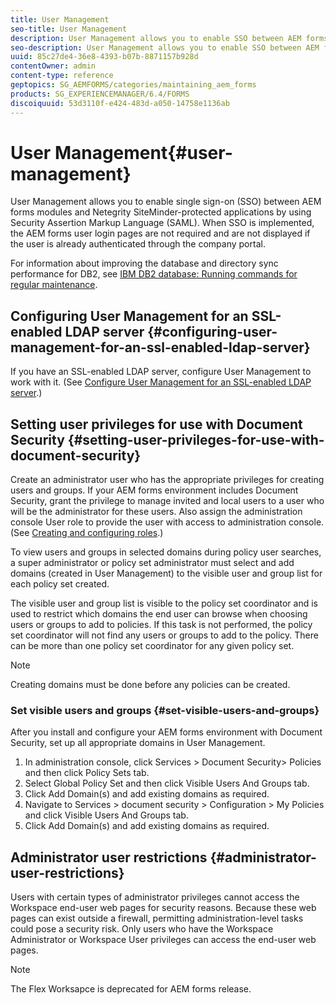 ```yaml
---
title: User Management
seo-title: User Management
description: User Management allows you to enable SSO between AEM forms modules and Netegrity SiteMinder-protected applications by using SAML. This document provides more information about User Management.
seo-description: User Management allows you to enable SSO between AEM forms modules and Netegrity SiteMinder-protected applications by using SAML. This document provides more information about User Management.
uuid: 85c27de4-36e8-4393-b07b-8871157b928d
contentOwner: admin
content-type: reference
geptopics: SG_AEMFORMS/categories/maintaining_aem_forms
products: SG_EXPERIENCEMANAGER/6.4/FORMS
discoiquuid: 53d3110f-e424-483d-a050-14758e1136ab
---
```


# User Management{#user-management}

User Management allows you to enable single sign-on (SSO) between AEM forms modules and Netegrity SiteMinder-protected applications by using Security Assertion Markup Language (SAML). When SSO is implemented, the AEM forms user login pages are not required and are not displayed if the user is already authenticated through the company portal.

For information about improving the database and directory sync performance for DB2, see [IBM DB2 database: Running commands for regular maintenance](../../../forms/using/admin-help/ibm-db2-database-running-commands.md#ibm-db2-database-running-commands-for-regular-maintenance).

## Configuring User Management for an SSL-enabled LDAP server {#configuring-user-management-for-an-ssl-enabled-ldap-server}

If you have an SSL-enabled LDAP server, configure User Management to work with it. (See [Configure User Management for an SSL-enabled LDAP server](../../../forms/using/admin-help/configure-user-management-ssl-enabled.md#configure-user-management-for-an-ssl-enabled-ldap-server).)

## Setting user privileges for use with Document Security {#setting-user-privileges-for-use-with-document-security}

Create an administrator user who has the appropriate privileges for creating users and groups. If your AEM forms environment includes Document Security, grant the privilege to manage invited and local users to a user who will be the administrator for these users. Also assign the administration console User role to provide the user with access to administration console. (See [Creating and configuring roles](../../../forms/using/admin-help/creating-configuring-roles.md#creating-and-configuring-roles).)

To view users and groups in selected domains during policy user searches, a super administrator or policy set administrator must select and add domains (created in User Management) to the visible user and group list for each policy set created.

The visible user and group list is visible to the policy set coordinator and is used to restrict which domains the end user can browse when choosing users or groups to add to policies. If this task is not performed, the policy set coordinator will not find any users or groups to add to the policy. There can be more than one policy set coordinator for any given policy set.

>[!NOTE]
>
>Creating domains must be done before any policies can be created.

### Set visible users and groups {#set-visible-users-and-groups}

After you install and configure your AEM forms environment with Document Security, set up all appropriate domains in User Management.

1. In administration console, click Services &gt; Document Security&gt; Policies and then click Policy Sets tab.
1. Select Global Policy Set and then click Visible Users And Groups tab.
1. Click Add Domain(s) and add existing domains as required.
1. Navigate to Services &gt; document security &gt; Configuration &gt; My Policies and click Visible Users And Groups tab. 
1. Click Add Domain(s) and add existing domains as required.

## Administrator user restrictions {#administrator-user-restrictions}

Users with certain types of administrator privileges cannot access the Workspace end-user web pages for security reasons. Because these web pages can exist outside a firewall, permitting administration-level tasks could pose a security risk. Only users who have the Workspace Administrator or Workspace User privileges can access the end-user web pages.

>[!NOTE]
>
>The Flex Worksapce is deprecated for AEM forms release.

